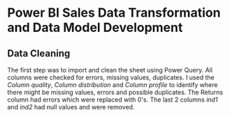 # Power BI Sales Data Transformation and Data Model Development

## Data Cleaning

The first step was to import and clean the sheet using Power Query. All columns were checked for errors, missing values, duplicates. I used the *Column quality*, *Column distribution* and *Column profile* to identify where there might be missing values, errors and possible duplicates. The Returns column had errors which were replaced with 0's. The last 2 columns *ind1* and *ind2* had null values and were removed.

